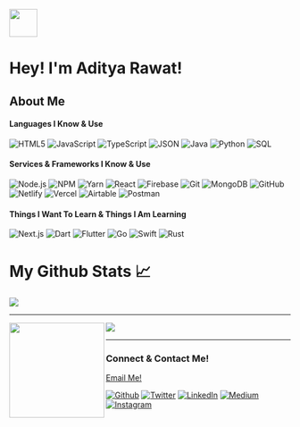 <img src="https://raw.githubusercontent.com/aditya1rawat/aditya1rawat/master/images/wave.gif" width="50px"><h1>Hey! I'm Aditya Rawat!</h1>

<h2>About Me</h2>
<h4>Languages I Know & Use</h4>

![HTML5](https://img.shields.io/badge/-HTML5-000000?style=flat&logo=HTML5)
![JavaScript](https://img.shields.io/badge/-JavaScript-000000?style=flat&logo=javascript)
![TypeScript](https://img.shields.io/badge/-TypeScript-000000?style=flat&logo=typescript&logoColor=007ACC)
![JSON](https://img.shields.io/badge/-JSON-000000?style=flat&logo=json&logoColor=007ACC)
![Java](https://img.shields.io/badge/-Java-000000?style=flat&logo=Java&logoColor=007396)
![Python](https://img.shields.io/badge/-Python-000000?style=flat&logo=python)
![SQL](https://img.shields.io/badge/-SQL-000000?style=flat&logo=MySQL)

<h4>Services & Frameworks I Know & Use</h4>

![Node.js](https://img.shields.io/badge/-Node.js-000000?style=flat&logo=node.js&logoColor=339933)
![NPM](https://img.shields.io/badge/-NPM-000000?style=flat&logo=npm&logoColor=339933)
![Yarn](https://img.shields.io/badge/-Yarn-000000?style=flat&logo=yarn&logoColor=F05032)
![React](https://img.shields.io/badge/-React-000000?style=flat&logo=React&logoColor=61DAFB)
![Firebase](https://img.shields.io/badge/-Firebase-000000?style=flat&logo=firebase&logoColor=FCC624)
![Git](https://img.shields.io/badge/-Git-000000?style=flat&logo=git&logoColor=F05032)
![MongoDB](https://img.shields.io/badge/-MongoDB-000000?style=flat&logo=mongodb&logoColor=FCC624)
![GitHub](https://img.shields.io/badge/-GitHub-000000?style=flat&logo=github&logoColor=339933)
![Netlify](https://img.shields.io/badge/-Netlify-000000?style=flat&logo=netlify&logoColor=F05032)
![Vercel](https://img.shields.io/badge/-Vercel-000000?style=flat&logo=vercel&logoColor=61DAFB)
![Airtable](https://img.shields.io/badge/-Airtable-000000?style=flat&logo=airtable&logoColor=FCC624)
![Postman](https://img.shields.io/badge/-Postman-000000?style=flat&logo=postman&logoColor=F05032)

<h4>Things I Want To Learn & Things I Am Learning</h4>

![Next.js](https://img.shields.io/badge/-Next.js-000000?style=flat&logo=next.js&logoColor=339933)
![Dart](https://img.shields.io/badge/-Dart-000000?style=flat&logo=dart&logoColor=339933)
![Flutter](https://img.shields.io/badge/-Flutter-000000?style=flat&logo=flutter&logoColor=339933)
![Go](https://img.shields.io/badge/-Go-000000?style=flat&logo=go&logoColor=339933)
![Swift](https://img.shields.io/badge/-Swift-000000?style=flat&logo=swift&logoColor=339933)
![Rust](https://img.shields.io/badge/-Rust-000000?style=flat&logo=rust&logoColor=339933)


<h1>My Github Stats &#x1f4c8;</h1>

<a align="center" href="https://github.com/ryo-ma/github-profile-trophy">
  <img align="center" margin="10" src="https://github-profile-trophy.vercel.app/?username=aditya1rawat&column=7"/>
</a>

---

<div>
  <img height="170" align="left" src="https://github-readme-stats.vercel.app/api?username=aditya1rawat&count_private=true&include_all_commits=true" />
  <img src="https://github-readme-stats.vercel.app/api/top-langs/?username=aditya1rawat&layout=compact" />
</div>

---

<h3>Connect & Contact Me!</h3>
<p><a href="mailto:aditya1rawat@gmail.com">Email Me!</a></p>
<p><a href="https://github.com/aditya1rawat" target="_blank"><img alt="Github" src="https://img.shields.io/badge/GitHub-%2312100E.svg?&style=for-the-badge&logo=Github&logoColor=white" /></a> <a href="https://twitter.com/aditya1rawat" target="_blank"><img alt="Twitter" src="https://img.shields.io/badge/twitter-%231DA1F2.svg?&style=for-the-badge&logo=twitter&logoColor=white" /></a> <a href="https://www.linkedin.com/in/aditya1rawat/" target="_blank"><img alt="LinkedIn" src="https://img.shields.io/badge/linkedin-%230077B5.svg?&style=for-the-badge&logo=linkedin&logoColor=white" /></a> <a href="https://medium.com/@aditya1rawat" target="_blank"><img alt="Medium" src="https://img.shields.io/badge/medium-%2312100E.svg?&style=for-the-badge&logo=medium&logoColor=white" /></a> <a href="https://www.instagram.com/ad1tya_rawhaaat/" target="_blank"><img alt="Instagram" src="https://img.shields.io/badge/instagram-%7232BD.svg?&style=for-the-badge&logo=instagram&logoColor=white" /></a>
</p>
